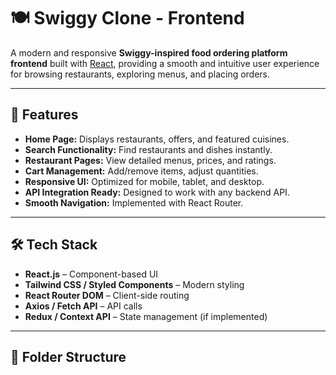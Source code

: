 # 🍽️ Swiggy Clone - Frontend

A modern and responsive **Swiggy-inspired food ordering platform frontend** built with [React](https://reactjs.org/), providing a smooth and intuitive user experience for browsing restaurants, exploring menus, and placing orders.

---

## 🚀 Features

- **Home Page:** Displays restaurants, offers, and featured cuisines.
- **Search Functionality:** Find restaurants and dishes instantly.
- **Restaurant Pages:** View detailed menus, prices, and ratings.
- **Cart Management:** Add/remove items, adjust quantities.
- **Responsive UI:** Optimized for mobile, tablet, and desktop.
- **API Integration Ready:** Designed to work with any backend API.
- **Smooth Navigation:** Implemented with React Router.

---

## 🛠️ Tech Stack

- **React.js** – Component-based UI
- **Tailwind CSS / Styled Components** – Modern styling
- **React Router DOM** – Client-side routing
- **Axios / Fetch API** – API calls
- **Redux / Context API** – State management (if implemented)

---

## 📂 Folder Structure

